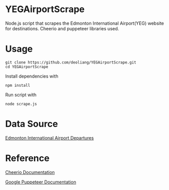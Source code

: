 # YEGAirportScrape
Node.js script that scrapes the Edmonton International Airport(YEG) website for destinations. Cheerio and puppeteer libraries used.

# Usage

```
git clone https://github.com/deoliang/YEGAirportScrape.git
cd YEGAirportScrape
```
Install dependencies with 
```
npm install 
```
Run script with
```
node scrape.js
```

# Data Source
[Edmonton International Airport Departures](http://flyeia.com/flights/departures)

# Reference
[Cheerio Documentation](https://cheerio.js.org/)
 
[Google Puppeteer Documentation](https://pptr.dev/)
